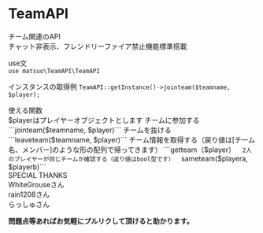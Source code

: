 # TeamAPI
チーム関連のAPI  
チャット非表示、フレンドリーファイア禁止機能標準搭載

use文  
```use matsuo\TeamAPI\TeamAPI```

インスタンスの取得例
```TeamAPI::getInstance()->jointeam($teamname, $player);```

使える関数  
$playerはプレイヤーオブジェクトとします  
チームに参加する  
```jointeam($teamname, $player)```  
チームを抜ける  
```leaveteam($teamname, $player)```  
チーム情報を取得する（戻り値は[チーム名、メンバー]のような形の配列で帰ってきます）  
```getteam（$player）```  
2人のプレイヤーが同じチームか確認する（返り値はbool型です）  
```sameteam($playera, $playerb)```  
SPECIAL THANKS  
WhiteGrouseさん  
rain1208さん  
らっしゅさん  


**問題点等あればお気軽にプルリクして頂けると助かります。**
